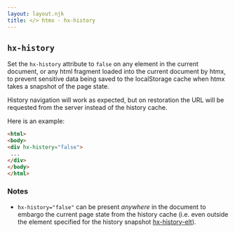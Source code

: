 ```yaml
---
layout: layout.njk
title: </> htmx - hx-history
---
```


## `hx-history`

Set the `hx-history` attribute to `false` on any element in the current document, or any html fragment loaded into the current document by htmx, to prevent sensitive data being saved to the localStorage cache when htmx takes a snapshot of the page state. 

History navigation will work as expected, but on restoration the URL will be requested from the server instead of the history cache.

Here is an example:

```html
<html>
<body>
<div hx-history="false">
 ...
</div>
</body>
</html>
```

### Notes

* `hx-history="false"` can be present *anywhere* in the document to embargo the current page state from the history cache (i.e. even outside the element specified for the history snapshot [hx-history-elt](/attributes/hx-history-elt)).